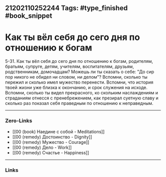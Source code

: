 21202110252244
Tags: #type_finished #book_snippet 
---
# Как ты вёл себя до сего дня по отношению к богам

 5-31. Как ты вёл себя до сего дня по отношению к богам, родителям, братьям, супруге, детям, учителям, воспитателям, друзьям, родственникам, домочадцам? Можешь ли ты сказать о себе: "До сир пор никого не обидел ни словом, ни делом"? Вспомни, сколько ты пережил и сколько имел мужество перенести. Вспомни, что история твоей жизни уже близка к окончанию, и срок служения  на исходе. Вспомни, сколько ты видел прекрасного, ко скольким наслаждениям и страданиям отнесся с пренебрежением, как презирал суетную славу и сколько раз показал себя праведным по отношению к неправедным. 

---
### Zero-Links
 - [[00 (book) Наедине с собой - Meditations]]
 - [[00 (remedy) Достоинство - Dignity]]
 - [[00 (remedy) Мужество - Courage]]
 - [[00 (remedy) Дело - Work]]
 - [[00 (remedy) Счастье - Happiness]]
---
### Links
